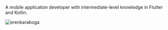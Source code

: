 
A mobile application developer with intermediate-level knowledge in Flutter and Kotlin.
 
<p align="left">
<p><img align="center" src="https://github-readme-streak-stats.herokuapp.com/?user=erenkaraboga&theme=dark" alt="erenkaraboga" /></p>
